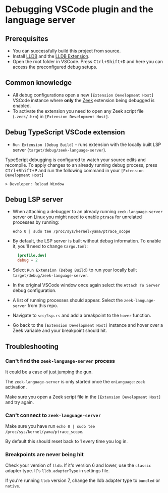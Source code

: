 # Debugging VSCode plugin and the language server

## Prerequisites

- You can successfully build this project from source.
- Install [LLDB](https://lldb.llvm.org/) and the [LLDB Extension](https://marketplace.visualstudio.com/items?itemName=vadimcn.vscode-lldb).
- Open the root folder in VSCode. Press <kbd>Ctrl+Shift+D</kbd> and here you can
access the preconfigured debug setups.

## Common knowledge

- All debug configurations open a new `[Extension Development Host]` VSCode
instance where **only** the [Zeek](https://marketplace.visualstudio.com/items?itemName=bbannier.zeek-language-server)
extension being debugged is enabled.
- To activate the extension you need to open any Zeek script file (`.zeek/.bro`)
in `[Extension Development Host]`.

## Debug TypeScript VSCode extension

- `Run Extension (Debug Build)` - runs extension with the locally built
LSP server (`target/debug/zeek-language-server`).

TypeScript debugging is configured to watch your source edits and recompile.
To apply changes to an already running debug process,
press <kbd>Ctrl+Shift+P</kbd> and run the following command in your
`[Extension Development Host]`

```shell
> Developer: Reload Window
```

## Debug LSP server

- When attaching a debugger to an already running `zeek-language-server`
server on Linux you might need to enable `ptrace` for unrelated processes by running:

  ```shell
  echo 0 | sudo tee /proc/sys/kernel/yama/ptrace_scope
  ```

- By default, the LSP server is built without debug information. To enable it,
you'll need to change `Cargo.toml`:

  ```toml
    [profile.dev]
    debug = 2
  ```

- Select `Run Extension (Debug Build)` to run your locally built `target/debug/zeek-language-server`.

- In the original VSCode window once again select the `Attach To Server` debug configuration.

- A list of running processes should appear. Select the `zeek-language-server`
from this repo.

- Navigate to `src/lsp.rs` and add a breakpoint to the `hover` function.

- Go back to the `[Extension Development Host]` instance and hover over a Zeek
variable and your breakpoint should hit.

## Troubleshooting

### Can't find the `zeek-language-server` process

It could be a case of just jumping the gun.

The `zeek-language-server` is only started once the `onLanguage:zeek` activation.

Make sure you open a Zeek script file in the `[Extension Development Host]`
and try again.

### Can't connect to `zeek-language-server`

Make sure you have run `echo 0 | sudo tee /proc/sys/kernel/yama/ptrace_scope`.

By default this should reset back to 1 every time you log in.

### Breakpoints are never being hit

Check your version of `lldb`. If it's version 6 and lower,
use the `classic` adapter type. It's `lldb.adapterType` in settings file.

If you're running `lldb` version 7,
change the lldb adapter type to `bundled` or `native`.
